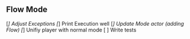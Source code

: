 ## Flow Mode
[*] Adjust Exceptions
[*] Print Execution well
[*] Update Mode actor (adding Flow)
[*] Unifiy player with normal mode
[ ] Write tests
